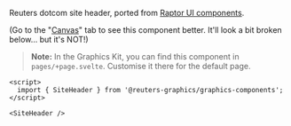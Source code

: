 Reuters dotcom site header, ported from [Raptor UI components](https://github.com/tr/rcom-arc_raptor-ui/tree/develop/packages/rcom-raptor-ui_common/src/components/site-header).

(Go to the "[Canvas](./?path=/story/components-siteheader--default)" tab to see this component better. It'll look a bit broken below... but it's NOT!)

> **Note:** In the Graphics Kit, you can find this component in `pages/+page.svelte`. Customise it there for the default page.

```svelte
<script>
  import { SiteHeader } from '@reuters-graphics/graphics-components';
</script>

<SiteHeader />
```
